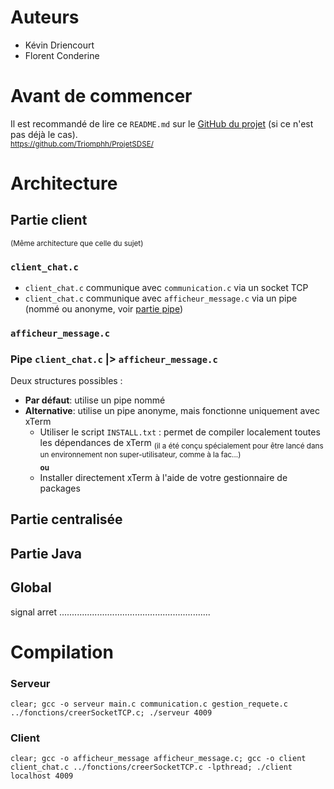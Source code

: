 # Auteurs
- Kévin Driencourt
- Florent Conderine

# Avant de commencer
Il est recommandé de lire ce `README.md` sur le [GitHub du projet](https://github.com/Triomphh/ProjetSDSE) (si ce n'est pas déjà le cas). </br >
<sub>https://github.com/Triomphh/ProjetSDSE/</sub>




# Architecture
## Partie client
<sup>(Même architecture que celle du sujet)</sup>  
### `client_chat.c`
- `client_chat.c` communique avec `communication.c` via un socket TCP
- `client_chat.c` communique avec `afficheur_message.c` via un pipe (nommé ou anonyme, voir [partie pipe](/pipe-client_chatc--afficheur_messagec))

### `afficheur_message.c`

### Pipe `client_chat.c` |> `afficheur_message.c`
Deux structures possibles : 
  - **Par défaut**: utilise un pipe nommé
  - **Alternative**: utilise un pipe anonyme, mais fonctionne uniquement avec xTerm
     - Utiliser le script `INSTALL.txt` : permet de compiler localement toutes les dépendances de xTerm <sub>(il a été conçu spécialement pour être lancé dans un environnement non super-utilisateur, comme à la fac...)</sub>  
     <sub>**ou**</sub>
     - Installer directement xTerm à l'aide de votre gestionnaire de packages


## Partie centralisée


## Partie Java



## Global
signal arret ............................................................




# Compilation
### Serveur
```
clear; gcc -o serveur main.c communication.c gestion_requete.c ../fonctions/creerSocketTCP.c; ./serveur 4009
```
### Client
```
clear; gcc -o afficheur_message afficheur_message.c; gcc -o client client_chat.c ../fonctions/creerSocketTCP.c -lpthread; ./client localhost 4009
```
